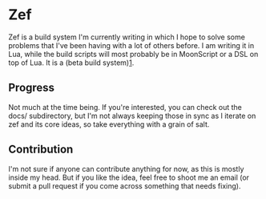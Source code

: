 # Zef

Zef is a build system I'm currently writing in which I hope to solve some
problems that I've been having with a lot of others before. I am writing it in
Lua, while the build scripts will most probably be in MoonScript or a DSL on top
of Lua. It is a (beta build system)[1].

[1]: http://gittup.org/tup/build_system_rules_and_algorithms.pdf

## Progress

Not much at the time being. If you're interested, you can check out the docs/
subdirectory, but I'm not always keeping those in sync as I iterate on zef and
its core ideas, so take everything with a grain of salt.

## Contribution

I'm not sure if anyone can contribute anything for now, as this is mostly inside
my head. But if you like the idea, feel free to shoot me an email (or submit a
pull request if you come across something that needs fixing).

